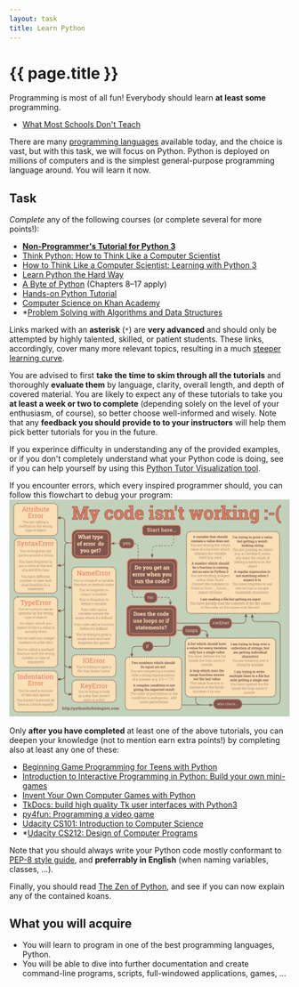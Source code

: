 ```yaml
---
layout: task
title: Learn Python
---
```

{{ page.title }}
================

Programming is most of all fun! Everybody should learn **at least some** programming.

* [What Most Schools Don't Teach](http://www.youtube.com/watch?v=nKIu9yen5nc)

There are many [programming languages](http://en.wikipedia.org/wiki/Programming_language)
available today, and the choice is vast, but with this task, we will focus
on Python. Python is deployed on millions of computers and is the simplest
general-purpose programming language around. You will learn it now.

Task
----
_Complete_ any of the following courses (or complete several for more points!):

* [**Non-Programmer's Tutorial for Python 3**](http://en.wikibooks.org/wiki/Non-Programmer%27s_Tutorial_for_Python_3)
* [Think Python: How to Think Like a Computer Scientist](http://greenteapress.com/thinkpython/html/index.html)
* [How to Think Like a Computer Scientist: Learning with Python 3](http://openbookproject.net/thinkcs/python/english3e/index.html)
* [Learn Python the Hard Way](http://learnpythonthehardway.org/book/)
* [A Byte of Python](http://swaroopch.com/notes/python/) (Chapters 8–17 apply)
* [Hands-on Python Tutorial](http://anh.cs.luc.edu/python/hands-on/3.1/handsonHtml/index.html)
* [Computer Science on Khan Academy](https://www.khanacademy.org/science/computer-science/v/introduction-to-programs-data-types-and-variables)
* *[Problem Solving with Algorithms and Data Structures](http://interactivepython.org/courselib/static/pythonds/index.html)

Links marked with an **asterisk** (`*`) are **very advanced**
and should only be attempted by highly
talented, skilled, or patient students. These links, accordingly,
cover many more relevant topics, resulting in a much
[steeper learning curve](https://www.google.com/search?q=steep+learning+curve&tbm=isch).

You are advised to first **take the time to skim through all the tutorials** and
thoroughly **evaluate them** by language, clarity, overall length, and depth of covered 
material. You are likely to expect any of these tutorials to take you **at least
a week or two to complete** (depending solely on the level of your enthusiasm, of course),
so better choose well-informed and wisely.
Note that any **feedback you should provide to to your instructors** will help
them pick better tutorials for you in the future.

If you experince difficulty in understanding any of the provided examples,
or if you don't completely understand what your Python code is doing,
see if you can help yourself by using this
[Python Tutor Visualization tool](http://www.pythontutor.com/visualize.html).

If you encounter errors, which every inspired programmer should, you can
follow this flowchart to debug your program:
![PythonForBiologists "My code isn't working" flowchart](/images/python_error_debugging.png)

Only **after you have completed** at least one of the above tutorials, you can
deepen your knowledge (not to mention earn extra points!) by completing also at least any one of these:

* [Beginning Game Programming for Teens with Python](http://www.raywenderlich.com/24252/beginning-game-programming-for-teens-with-python)
* [Introduction to Interactive Programming in Python: Build your own mini-games](https://www.coursera.org/course/interactivepython)
* [Invent Your Own Computer Games with Python](http://inventwithpython.com/chapters/)
* [TkDocs: build high quality Tk user interfaces with Python3](http://www.tkdocs.com/tutorial/)
* [py4fun: Programming a video game](http://www.openbookproject.net/py4fun/lode/lode.html)
* [Udacity CS101: Introduction to Computer Science](https://www.udacity.com/course/cs101)
* *[Udacity CS212: Design of Computer Programs](https://www.udacity.com/course/cs212)

Note that you should always write your Python code mostly conformant to 
[PEP-8 style guide](http://www.python.org/dev/peps/pep-0008/), and **preferrably 
in English** (when naming variables, classes, ...).

Finally, you should read [The Zen of Python](http://www.python.org/dev/peps/pep-0020/), 
and see if you can now explain any of the contained koans.

What you will acquire
---------------------
* You will learn to program in one of the best programming languages, Python.
* You will be able to dive into further documentation and create command-line
  programs, scripts, full-windowed applications, games, ...
